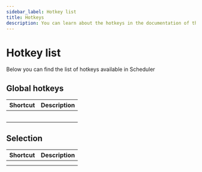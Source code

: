 ```yaml
---
sidebar_label: Hotkey list
title: Hotkeys
description: You can learn about the hotkeys in the documentation of the DHTMLX JavaScript Scheduler library. Browse developer guides and API reference, try out code examples and live demos, and download a free 30-day evaluation version of DHTMLX Scheduler.
---
```


# Hotkey list

Below you can find the list of hotkeys available in Scheduler

## Global hotkeys

| Shortcut         | Description |
| -----------------| ------------|
|                  |             |
|                  |             |
|                  |             |
|                  |             |  
|                  |             |

## Selection

| Shortcut         | Description |
| -----------------| ------------|
|                  |             |
|                  |             |

